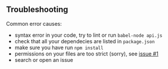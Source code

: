 
## Troubleshooting

Common error causes:

* syntax error in your code, try to lint or run `babel-node api.js`
* check that all your dependecies are listed in `package.json`
* make sure you have run `npm install`
* permissions on your files are too strict (sorry), see [issue #1](https://github.com/lusentis/dawson/issues/1)
* search or open an issue

